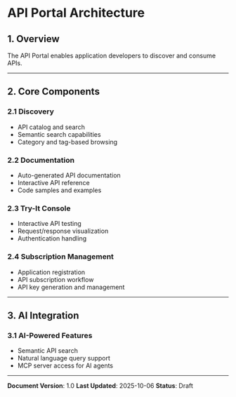 # API Portal Architecture

## 1. Overview

The API Portal enables application developers to discover and consume APIs.

---

## 2. Core Components

### 2.1 Discovery
- API catalog and search
- Semantic search capabilities
- Category and tag-based browsing

### 2.2 Documentation
- Auto-generated API documentation
- Interactive API reference
- Code samples and examples

### 2.3 Try-It Console
- Interactive API testing
- Request/response visualization
- Authentication handling

### 2.4 Subscription Management
- Application registration
- API subscription workflow
- API key generation and management

---

## 3. AI Integration

### 3.1 AI-Powered Features
- Semantic API search
- Natural language query support
- MCP server access for AI agents

---

**Document Version**: 1.0
**Last Updated**: 2025-10-06
**Status**: Draft
